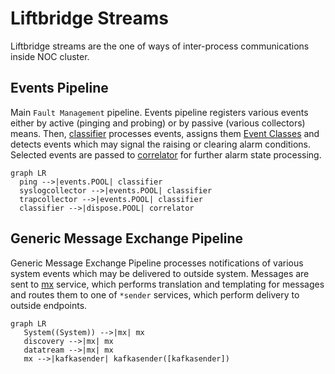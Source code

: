 # Liftbridge Streams

Liftbridge streams are the one of ways of inter-process communications
inside NOC cluster.

## Events Pipeline
Main `Fault Management` pipeline. Events pipeline registers various events
either by active (pinging and probing) or by passive (various collectors)
means. Then, [classifier](../services-reference/classifier.md) processes events, assigns them
[Event Classes](../event-classes-reference/index.md)
and detects events which may signal the raising or clearing alarm conditions.
Selected events are passed to [correlator](../services-reference/correlator.md)
for further alarm state processing. 

``` mermaid
graph LR
  ping -->|events.POOL| classifier
  syslogcollector -->|events.POOL| classifier
  trapcollector -->|events.POOL| classifier
  classifier -->|dispose.POOL| correlator
```

## Generic Message Exchange Pipeline
Generic Message Exchange Pipeline processes notifications of various system
events which may be delivered to outside system. Messages are sent
to [mx](../services-reference/mx.md) service, which performs translation
and templating for messages and routes them to one of `*sender` services,
which perform delivery to outside endpoints.

```mermaid
graph LR
   System((System)) -->|mx| mx
   discovery -->|mx| mx
   datatream -->|mx| mx
   mx -->|kafkasender| kafkasender([kafkasender])
```
